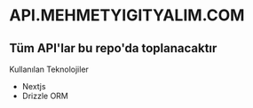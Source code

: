 # API.MEHMETYIGITYALIM.COM

## Tüm API'lar bu repo'da toplanacaktır

Kullanılan Teknolojiler

- Nextjs
- Drizzle ORM
